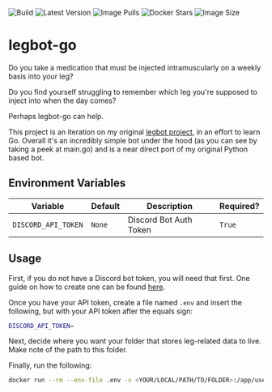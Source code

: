 ![Build](https://img.shields.io/github/workflow/status/Jess-v/legbot-go/Build%20and%20Publish%20Image) 
![Latest Version](https://img.shields.io/docker/v/jessvv/legbot-go?sort=semver)
![Image Pulls](https://img.shields.io/docker/pulls/jessvv/legbot-go)
![Docker Stars](https://img.shields.io/docker/stars/jessvv/legbot-go)
![Image Size](https://img.shields.io/docker/image-size/jessvv/legbot-go)

# legbot-go

Do you take a medication that must be injected intramuscularly on a weekly basis into your leg? 

Do you find yourself struggling to remember which leg you're supposed to inject into when the day comes?

Perhaps legbot-go can help.

This project is an iteration on my original [legbot project](https://github.com/Jess-v/legbot), in an effort to learn Go. Overall it's an incredibly simple bot under the hood (as you can see by taking a peek at main.go) and is a near direct port of my original Python based bot.

## Environment Variables
| Variable            | Default | Description            | Required? |
| --------------------|---------|------------------------|-----------|
| `DISCORD_API_TOKEN` | `None`  | Discord Bot Auth Token | `True`    |

## Usage

First, if you do not have a Discord bot token, you will need that first. One guide on how to create one can be found [here](https://www.writebots.com/discord-bot-token/).

Once you have your API token, create a file named `.env` and insert the following, but with your API token after the equals sign:

```bash
DISCORD_API_TOKEN=
```

Next, decide where you want your folder that stores leg-related data to live. Make note of the path to this folder.

Finally, run the following:

```bash
docker run --rm --env-file .env -v <YOUR/LOCAL/PATH/TO/FOLDER>:/app/users/ --name="legbot" -d jessvv/legbot-go:latest
```
